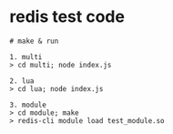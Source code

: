 # redis test code

```
# make & run

1. multi
> cd multi; node index.js

2. lua
> cd lua; node index.js

3. module
> cd module; make
> redis-cli module load test_module.so
```
